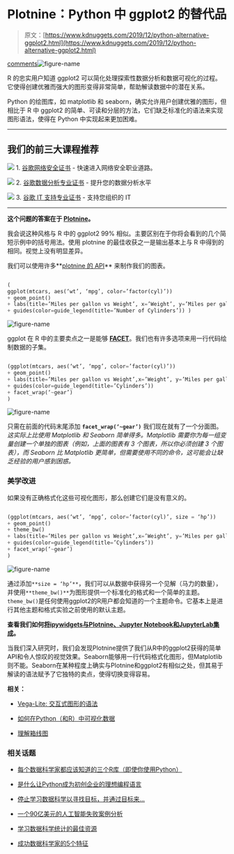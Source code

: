 # Plotnine：Python 中 ggplot2 的替代品

> 原文：[https://www.kdnuggets.com/2019/12/python-alternative-ggplot2.html](https://www.kdnuggets.com/2019/12/python-alternative-ggplot2.html)

[comments](#comments)![figure-name](../Images/47ed94e6d05bd84af35fd55f26894ba6.png)

R 的忠实用户知道 ggplot2 可以简化处理探索性数据分析和数据可视化的过程。它使得创建优雅而强大的图形变得非常简单，帮助解读数据中的潜在关系。

Python 的绘图库，如 matplotlib 和 seaborn，确实允许用户创建优雅的图形，但相比于 R 中 ggplot2 的简单、可读和分层的方法，它们缺乏标准化的语法来实现图形语法，使得在 Python 中实现起来更加困难。

* * *

## 我们的前三大课程推荐

![](../Images/0244c01ba9267c002ef39d4907e0b8fb.png) 1\. [谷歌网络安全证书](https://www.kdnuggets.com/google-cybersecurity) - 快速进入网络安全职业道路。

![](../Images/e225c49c3c91745821c8c0368bf04711.png) 2\. [谷歌数据分析专业证书](https://www.kdnuggets.com/google-data-analytics) - 提升您的数据分析水平

![](../Images/0244c01ba9267c002ef39d4907e0b8fb.png) 3\. [谷歌 IT 支持专业证书](https://www.kdnuggets.com/google-itsupport) - 支持您组织的 IT

* * *

**这个问题的答案在于 [Plotnine](https://plotnine.readthedocs.io/en/stable/index.html)。**

我会说这种风格与 R 中的 ggplot2 99% 相似。主要区别在于你将会看到的几个简短示例中的括号用法。使用 plotnine 的最佳收获之一是输出基本上与 R 中得到的相同。视觉上没有明显差异。

我们可以使用许多**[plotnine 的 API](https://plotnine.readthedocs.io/en/stable/api.html)** 来制作我们的图表。

```py

(
ggplot(mtcars, aes(‘wt’, ‘mpg’, color=’factor(cyl)’))
+ geom_point()
+ labs(title=’Miles per gallon vs Weight’, x=’Weight’, y=’Miles per gallon’)
+ guides(color=guide_legend(title=’Number of Cylinders’)) )

```

![figure-name](../Images/8b3499a24fe62be0bf9b7bf03d6525bd.png)

ggplot 在 R 中的主要卖点之一是能够 [**FACET**](https://plotnine.readthedocs.io/en/stable/api.html#facets)。我们也有许多选项来用一行代码绘制数据的子集。

```py

(ggplot(mtcars, aes(‘wt’, ‘mpg’, color=’factor(cyl)’))
+ geom_point()
+ labs(title=’Miles per gallon vs Weight’,x=’Weight’, y=’Miles per gallon’)
+ guides(color=guide_legend(title=’Cylinders’))
+ facet_wrap(‘~gear’)
)

```

![figure-name](../Images/11b64262f9dc1c00ad60022fc0151265.png)

只需在前面的代码末尾添加 **`facet_wrap(‘~gear’)`** 我们现在就有了一个分面图。 *这实际上比使用 Matplotlib 和 Seaborn 简单得多。Matplotlib 需要你为每一组变量创建一个单独的图表（例如，上面的图表有 3 个图表，所以你必须创建 3 个图表），而 Seaborn 比 Matplotlib 更简单，但需要使用不同的命令，这可能会让缺乏经验的用户感到困惑。*

### 美学改进

如果没有正确格式化这些可视化图形，那么创建它们是没有意义的。

```py

(ggplot(mtcars, aes(‘wt’, ‘mpg’, color=’factor(cyl)’, size = ‘hp’))
+ geom_point()
+ theme_bw()
+ labs(title=’Miles per gallon vs Weight’,x=’Weight’, y=’Miles per gallon’)
+ guides(color=guide_legend(title=’Cylinders’))
+ facet_wrap(‘~gear’)
)

```

![figure-name](../Images/8d5c432fe912d6a515dea9db87932f31.png)

通过添加`**size = ‘hp’**`，我们可以从数据中获得另一个见解（马力的数量），并使用`**theme_bw()**`为图形提供一个标准化的格式和一个简单的主题。`theme_bw()`是任何使用ggplot2的R用户都会知道的一个主题命令。它基本上是进行其他主题和格式实验之前使用的默认主题。

**查看我们如何[将ipywidgets与Plotnine、Jupyter Notebook和JupyterLab集成](https://plotnine.readthedocs.io/en/stable/tutorials/miscellaneous-using-notebook-widgets.html)。**

当我们深入研究时，我们会发现Plotnine提供了我们从R中的ggplot2获得的简单API和令人惊叹的视觉效果。Seaborn能够用一行代码格式化图形，但Matplotlib则不能。Seaborn在某种程度上确实与Plotnine和ggplot2有相似之处，但其易于解读的语法赋予了它独特的卖点，使得切换变得容易。

**相关：**

+   [Vega-Lite: 交互式图形的语法](/2019/12/vega-lite-grammar-interactive-graphics.html)

+   [如何在Python（和R）中可视化数据](/2019/11/visualize-data-python-and-r.html)

+   [理解箱线图](/2019/11/understanding-boxplots.html)

### 相关话题

+   [每个数据科学家都应该知道的三个R库（即使你使用Python）](https://www.kdnuggets.com/2021/12/three-r-libraries-every-data-scientist-know-even-python.html)

+   [是什么让Python成为初创企业的理想编程语言](https://www.kdnuggets.com/2021/12/makes-python-ideal-programming-language-startups.html)

+   [停止学习数据科学以寻找目标，并通过目标来...](https://www.kdnuggets.com/2021/12/stop-learning-data-science-find-purpose.html)

+   [一个90亿美元的人工智能失败案例分析](https://www.kdnuggets.com/2021/12/9b-ai-failure-examined.html)

+   [学习数据科学统计的最佳资源](https://www.kdnuggets.com/2021/12/springboard-top-resources-learn-data-science-statistics.html)

+   [成功数据科学家的5个特征](https://www.kdnuggets.com/2021/12/5-characteristics-successful-data-scientist.html)

